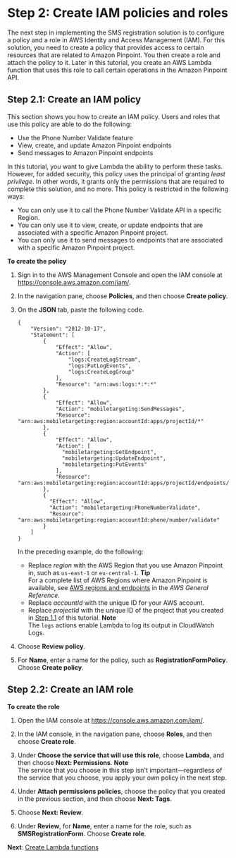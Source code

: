 # Step 2: Create IAM policies and roles<a name="tutorials-two-way-sms-part-2"></a>

The next step in implementing the SMS registration solution is to configure a policy and a role in AWS Identity and Access Management \(IAM\)\. For this solution, you need to create a policy that provides access to certain resources that are related to Amazon Pinpoint\. You then create a role and attach the policy to it\. Later in this tutorial, you create an AWS Lambda function that uses this role to call certain operations in the Amazon Pinpoint API\.

## Step 2\.1: Create an IAM policy<a name="tutorials-two-way-sms-part-2-create-policy"></a>

This section shows you how to create an IAM policy\. Users and roles that use this policy are able to do the following:
+ Use the Phone Number Validate feature
+ View, create, and update Amazon Pinpoint endpoints
+ Send messages to Amazon Pinpoint endpoints

In this tutorial, you want to give Lambda the ability to perform these tasks\. However, for added security, this policy uses the principal of granting *least privilege*\. In other words, it grants only the permissions that are required to complete this solution, and no more\. This policy is restricted in the following ways:
+ You can only use it to call the Phone Number Validate API in a specific Region\.
+ You can only use it to view, create, or update endpoints that are associated with a specific Amazon Pinpoint project\.
+ You can only use it to send messages to endpoints that are associated with a specific Amazon Pinpoint project\.

**To create the policy**

1. Sign in to the AWS Management Console and open the IAM console at [https://console\.aws\.amazon\.com/iam/](https://console.aws.amazon.com/iam/)\.

1. In the navigation pane, choose **Policies**, and then choose **Create policy**\.

1. On the **JSON** tab, paste the following code\.

   ```
   {
       "Version": "2012-10-17",
       "Statement": [
           {
               "Effect": "Allow",
               "Action": [
                   "logs:CreateLogStream",
                   "logs:PutLogEvents",
                   "logs:CreateLogGroup"
               ],
               "Resource": "arn:aws:logs:*:*:*"
           },
           {
               "Effect": "Allow",
               "Action": "mobiletargeting:SendMessages",
               "Resource": "arn:aws:mobiletargeting:region:accountId:apps/projectId/*"
           },
           {
               "Effect": "Allow",
               "Action": [
                 "mobiletargeting:GetEndpoint",
                 "mobiletargeting:UpdateEndpoint",
                 "mobiletargeting:PutEvents"
               ],
               "Resource": "arn:aws:mobiletargeting:region:accountId:apps/projectId/endpoints/*"
           },
           {
             "Effect": "Allow",
             "Action": "mobiletargeting:PhoneNumberValidate",
             "Resource": "arn:aws:mobiletargeting:region:accountId:phone/number/validate"
           }
       ]
   }
   ```

   In the preceding example, do the following:
   + Replace *region* with the AWS Region that you use Amazon Pinpoint in, such as `us-east-1` or `eu-central-1`\.
**Tip**  
For a complete list of AWS Regions where Amazon Pinpoint is available, see [AWS regions and endpoints](https://docs.aws.amazon.com/general/latest/gr/rande.html#pinpoint_region) in the *AWS General Reference*\.
   + Replace *accountId* with the unique ID for your AWS account\.
   + Replace *projectId* with the unique ID of the project that you created in [Step 1\.1](tutorials-two-way-sms-part-1.md#tutorials-two-way-sms-part-1-create-project) of this tutorial\.
**Note**  
The `logs` actions enable Lambda to log its output in CloudWatch Logs\.

1. Choose **Review policy**\.

1. For **Name**, enter a name for the policy, such as **RegistrationFormPolicy**\. Choose **Create policy**\.

## Step 2\.2: Create an IAM role<a name="tutorials-two-way-sms-part-2-create-role"></a>

**To create the role**

1. Open the IAM console at [https://console\.aws\.amazon\.com/iam/](https://console.aws.amazon.com/iam/)\.

1. In the IAM console, in the navigation pane, choose **Roles**, and then choose **Create role**\.

1. Under **Choose the service that will use this role**, choose **Lambda**, and then choose **Next: Permissions**\.
**Note**  
The service that you choose in this step isn't important—regardless of the service that you choose, you apply your own policy in the next step\.

1. Under **Attach permissions policies**, choose the policy that you created in the previous section, and then choose **Next: Tags**\.

1. Choose **Next: Review**\.

1. Under **Review**, for **Name**, enter a name for the role, such as **SMSRegistrationForm**\. Choose **Create role**\.

**Next**: [Create Lambda functions](tutorials-two-way-sms-part-3.md)
